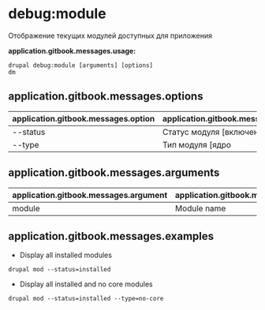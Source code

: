 # debug:module
Отображение текущих модулей доступных для приложения

**application.gitbook.messages.usage:**
```
drupal debug:module [arguments] [options]
dm
```

## application.gitbook.messages.options
application.gitbook.messages.option | application.gitbook.messages.details
-------|-------------
--status | Статус модуля [включен|выключен]
--type | Тип модуля [ядро|не ядро]

## application.gitbook.messages.arguments
application.gitbook.messages.argument | application.gitbook.messages.details
---------|-------------
module | Module name

## application.gitbook.messages.examples
* Display all installed modules
```
drupal mod --status=installed
```
* Display all installed and no core modules
```
drupal mod --status=installed --type=no-core
```
